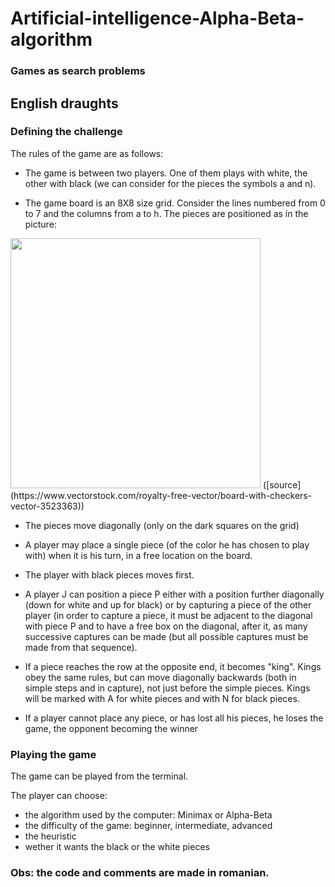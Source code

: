# Artificial-intelligence-Alpha-Beta-algorithm
### Games as search problems

## English draughts
### Defining the challenge

The rules of the game are as follows:

- The game is between two players. One of them plays with white, the other with black (we can consider for the pieces the symbols a and n).

- The game board is an 8X8 size grid. Consider the lines numbered from 0 to 7 and the columns from a to h. The pieces are positioned as in the picture:

<img src="https://user-images.githubusercontent.com/57111995/86345750-9d4c5b80-bc64-11ea-9194-46695eae8000.jpg" data-canonical-src="https://user-images.githubusercontent.com/57111995/86345750-9d4c5b80-bc64-11ea-9194-46695eae8000.jpg" width="400" height="400" /> 
([source](https://www.vectorstock.com/royalty-free-vector/board-with-checkers-vector-3523363))

- The pieces move diagonally (only on the dark squares on the grid)

- A player may place a single piece (of the color he has chosen to play with) when it is his turn, in a free location on the board.

- The player with black pieces moves first.

- A player J can position a piece P either with a position further diagonally (down for white and up for black) or by capturing a piece of the other player (in order to capture a piece, it must be adjacent to the diagonal with piece P and to have a free box on the diagonal, after it, as many successive captures can be made (but all possible captures must be made from that sequence).

- If a piece reaches the row at the opposite end, it becomes "king". Kings obey the same rules, but can move diagonally backwards (both in simple steps and in capture), not just before the simple pieces. Kings will be marked with A for white pieces and with N for black pieces.

- If a player cannot place any piece, or has lost all his pieces, he loses the game, the opponent becoming the winner

### Playing the game
The game can be played from the terminal.

The player can choose:
- the algorithm used by the computer: Minimax or Alpha-Beta
- the difficulty of the game: beginner, intermediate, advanced
- the heuristic
- wether it wants the black or the white pieces

### Obs: the code and comments are made in romanian.
